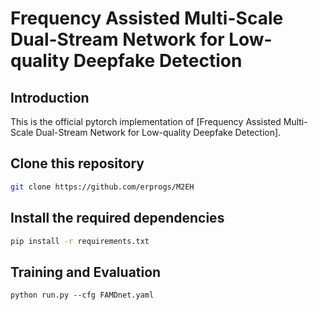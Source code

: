 # Frequency Assisted Multi-Scale Dual-Stream Network for Low-quality Deepfake Detection

## Introduction

This is the official pytorch implementation of [Frequency Assisted Multi-Scale Dual-Stream Network for Low-quality Deepfake Detection].

## Clone this repository

```bash
git clone https://github.com/erprogs/M2EH
```

## Install the required dependencies

```bash
pip install -r requirements.txt
```

## Training and Evaluation

```
python run.py --cfg FAMDnet.yaml
```



